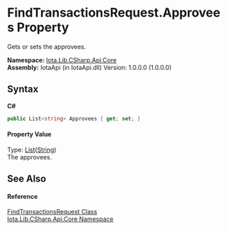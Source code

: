 # FindTransactionsRequest.Approvees Property 
 

Gets or sets the approvees.

**Namespace:**&nbsp;<a href="N_Iota_Lib_CSharp_Api_Core">Iota.Lib.CSharp.Api.Core</a><br />**Assembly:**&nbsp;IotaApi (in IotaApi.dll) Version: 1.0.0.0 (1.0.0.0)

## Syntax

**C#**<br />
``` C#
public List<string> Approvees { get; set; }
```


#### Property Value
Type: <a href="http://msdn2.microsoft.com/en-us/library/6sh2ey19" target="_blank">List</a>(<a href="http://msdn2.microsoft.com/en-us/library/s1wwdcbf" target="_blank">String</a>)<br />The approvees.

## See Also


#### Reference
<a href="T_Iota_Lib_CSharp_Api_Core_FindTransactionsRequest">FindTransactionsRequest Class</a><br /><a href="N_Iota_Lib_CSharp_Api_Core">Iota.Lib.CSharp.Api.Core Namespace</a><br />